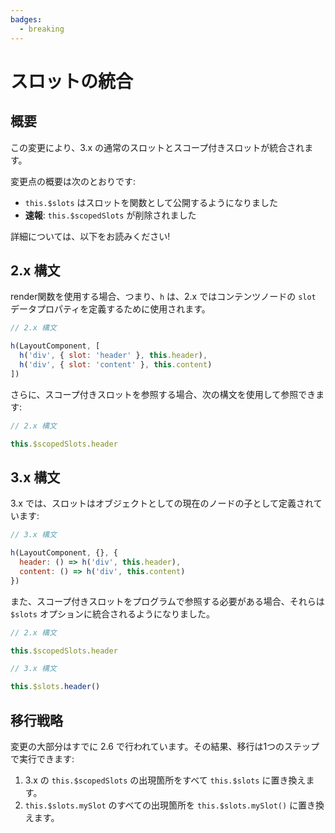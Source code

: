 ```yaml
---
badges:
  - breaking
---
```


# スロットの統合 <MigrationBadges :badges="$frontmatter.badges" />

## 概要

この変更により、3.x の通常のスロットとスコープ付きスロットが統合されます。

変更点の概要は次のとおりです:

- `this.$slots` はスロットを関数として公開するようになりました
- **速報**: `this.$scopedSlots` が削除されました

詳細については、以下をお読みください!

## 2.x 構文

render関数を使用する場合、つまり、`h` は、2.x ではコンテンツノードの `slot` データプロパティを定義するために使用されます。

```js
// 2.x 構文

h(LayoutComponent, [
  h('div', { slot: 'header' }, this.header),
  h('div', { slot: 'content' }, this.content)
])
```

さらに、スコープ付きスロットを参照する場合、次の構文を使用して参照できます:

```js
// 2.x 構文

this.$scopedSlots.header
```

## 3.x 構文

3.x では、スロットはオブジェクトとしての現在のノードの子として定義されています:

```js
// 3.x 構文

h(LayoutComponent, {}, {
  header: () => h('div', this.header),
  content: () => h('div', this.content)
})
```

また、スコープ付きスロットをプログラムで参照する必要がある場合、それらは `$slots` オプションに統合されるようになりました。

```js
// 2.x 構文

this.$scopedSlots.header

// 3.x 構文

this.$slots.header()
```

## 移行戦略

変更の大部分はすでに 2.6 で行われています。その結果、移行は1つのステップで実行できます:

1. 3.x の `this.$scopedSlots` の出現箇所をすべて `this.$slots` に置き換えます。
2. `this.$slots.mySlot` のすべての出現箇所を `this.$slots.mySlot()` に置き換えます。
